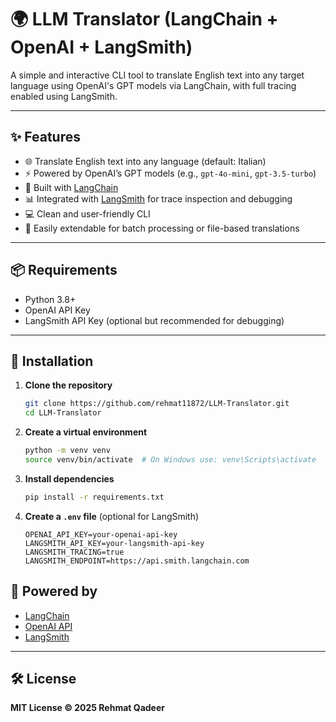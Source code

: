 # 🌍 LLM Translator (LangChain + OpenAI + LangSmith)

A simple and interactive CLI tool to translate English text into any target language using OpenAI's GPT models via LangChain, with full tracing enabled using LangSmith.

---

## ✨ Features

- 🌐 Translate English text into any language (default: Italian)
- ⚡ Powered by OpenAI’s GPT models (e.g., `gpt-4o-mini`, `gpt-3.5-turbo`)
- 🧠 Built with [LangChain](https://www.langchain.com/)
- 📊 Integrated with [LangSmith](https://smith.langchain.com/) for trace inspection and debugging
- 💻 Clean and user-friendly CLI
- 🔧 Easily extendable for batch processing or file-based translations

---

## 📦 Requirements

- Python 3.8+
- OpenAI API Key
- LangSmith API Key (optional but recommended for debugging)

---

## 🚀 Installation

1. **Clone the repository**

    ```bash
    git clone https://github.com/rehmat11872/LLM-Translator.git
    cd LLM-Translator
    ```

2. **Create a virtual environment**

    ```bash
    python -m venv venv
    source venv/bin/activate  # On Windows use: venv\Scripts\activate
    ```

3. **Install dependencies**

    ```bash
    pip install -r requirements.txt
    ```

4. **Create a `.env` file** (optional for LangSmith)

    ```env
    OPENAI_API_KEY=your-openai-api-key
    LANGSMITH_API_KEY=your-langsmith-api-key
    LANGSMITH_TRACING=true
    LANGSMITH_ENDPOINT=https://api.smith.langchain.com
    ```


## 🧠 Powered by

- [LangChain](https://www.langchain.com/)
- [OpenAI API](https://platform.openai.com/)
- [LangSmith](https://smith.langchain.com/)

---

## 🛠️ License

**MIT License © 2025 Rehmat Qadeer**